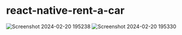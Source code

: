 # react-native-rent-a-car


![Screenshot 2024-02-20 195238](https://github.com/dhruvkumar07/Rental/assets/83705135/d5e0e03f-d576-4127-afcb-c1a75536511d)
![Screenshot 2024-02-20 195330](https://github.com/dhruvkumar07/Rental/assets/83705135/67b832b7-2621-4048-a30d-25ecfcda3539)
